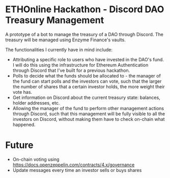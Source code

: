 # ETHOnline Hackathon - Discord DAO Treasury Management

A prototype of a bot to manage the treasury of a DAO through Discord. The treasury will be managed using Enzyme Finance's vaults.

The functionalities I currently have in mind include:
- Attributing a specific role to users who have invested in the DAO's fund. I will do this using the infrastructure for Ethereum Authentication through Discord that I've built for a previous hackathon.
- Polls to decide what the funds should be allocated to - the manager of the fund can start polls and the investors can vote, such that the larger the number of shares that a certain investor holds, the more weight their vote has.
- Get information on Discord about the current treasury state: balances, holder addresses, etc.
- Allowing the manager of the fund to perform other management actions through Discord, such that this management will be fully visible to all the investors on Discord, without making them have to check on-chain what happened.

# Future

- On-chain voting using https://docs.openzeppelin.com/contracts/4.x/governance
- Update messages every time an investor sells or buys shares